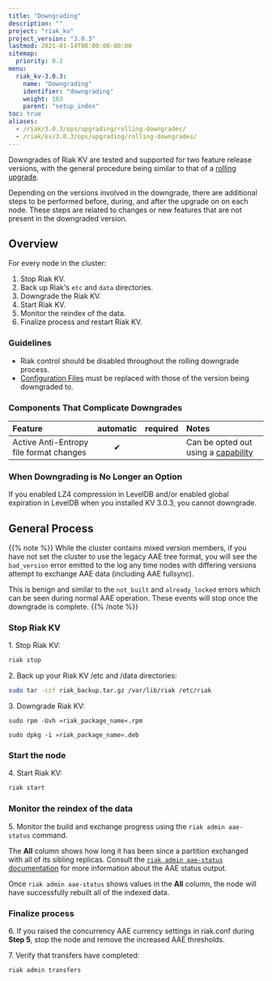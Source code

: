 ```yaml
---
title: "Downgrading"
description: ""
project: "riak_kv"
project_version: "3.0.3"
lastmod: 2021-01-14T00:00:00-00:00
sitemap:
  priority: 0.2
menu:
  riak_kv-3.0.3:
    name: "Downgrading"
    identifier: "downgrading"
    weight: 103
    parent: "setup_index"
toc: true
aliases:
  - /riak/3.0.3/ops/upgrading/rolling-downgrades/
  - /riak/kv/3.0.3/ops/upgrading/rolling-downgrades/
---
```


[rolling upgrade]: {{<baseurl>}}riak/kv/3.0.3/setup/upgrading/cluster
[config ref]: {{<baseurl>}}riak/kv/3.0.3/configuring/reference
[concept aae]: {{<baseurl>}}riak/kv/3.0.3/learn/concepts/active-anti-entropy/
[aae status]: {{<baseurl>}}riak/kv/3.0.3/using/admin/riak-admin/#aae-status

Downgrades of Riak KV are tested and supported for two feature release versions, with the general procedure being similar to that of a [rolling upgrade][rolling upgrade].

Depending on the versions involved in the downgrade, there are additional steps to be performed before, during, and after the upgrade on on each node. These steps are related to changes or new features that are not present in the downgraded version.

## Overview

For every node in the cluster:

1. Stop Riak KV.
2. Back up Riak's `etc` and `data` directories.
3. Downgrade the Riak KV.
4. Start Riak KV.
5. Monitor the reindex of the data.
6. Finalize process and restart Riak KV.

### Guidelines

* Riak control should be disabled throughout the rolling downgrade process.
* [Configuration Files][config ref] must be replaced with those of the version being downgraded to.

### Components That Complicate Downgrades

| Feature | automatic | required | Notes |
|:---|:---:|:---:|:---|
| Active Anti-Entropy file format changes | ✔ |  | Can be opted out using a [capability](#aae_tree_capability)

### When Downgrading is No Longer an Option

If you enabled LZ4 compression in LevelDB and/or enabled global expiration in LevelDB when you installed KV 3.0.3, you cannot downgrade.

## General Process

{{% note %}}
While the cluster contains mixed version members, if you have not set the cluster to use the legacy AAE tree format, you will see the `bad_version` error emitted to the log any time nodes with differing versions attempt to exchange AAE data (including AAE fullsync).

This is benign and similar to the `not_built` and `already_locked` errors which can be seen during normal AAE operation. These events will stop once the downgrade is complete.
{{% /note %}}

### Stop Riak KV

1\. Stop Riak KV:

```bash
riak stop
```
2\. Back up your Riak KV /etc and /data directories:

```bash
sudo tar -czf riak_backup.tar.gz /var/lib/riak /etc/riak
```

3\. Downgrade Riak KV:

```RHEL/CentOS
sudo rpm -Uvh »riak_package_name«.rpm
```

```ubuntudebian
sudo dpkg -i »riak_package_name«.deb
```

### Start the node

4\. Start Riak KV:

```bash
riak start
```

### Monitor the reindex of the data

5\. Monitor the build and exchange progress using the `riak admin aae-status` command.

The **All** column shows how long it has been since a partition exchanged with all of its sibling replicas.  Consult the [`riak admin aae-status` documentation][aae status] for more information about the AAE status output.

Once `riak admin aae-status` shows values in the **All** column, the node will have successfully rebuilt all of the indexed data.

### Finalize process

6\. If you raised the concurrency AAE currency settings in riak.conf during **Step 5**, stop the node and remove the increased AAE thresholds.

7\. Verify that transfers have completed:

```bash
riak admin transfers
```

